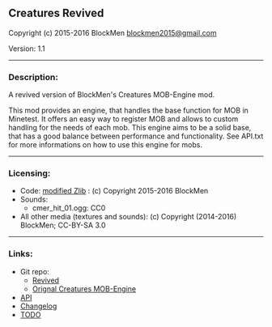 ## Creatures Revived

Copyright (c) 2015-2016 BlockMen <blockmen2015@gmail.com>

Version: 1.1

---
### Description:

A revived version of BlockMen's Creatures MOB-Engine mod.

This mod provides an engine, that handles the base function for MOB in Minetest.
It offers an easy way to register MOB and allows to custom handling for the needs
of each mob. This engine aims to be a solid base, that has a good balance between
performance and functionality.
See API.txt for more informations on how to use this engine for mobs.

---
### Licensing:

- Code: [modified Zlib](LICENSE.txt) : (c) Copyright 2015-2016 BlockMen
- Sounds:
	- cmer_hit_01.ogg: CC0
- All other media (textures and sounds): (c) Copyright (2014-2016) BlockMen; CC-BY-SA 3.0

---
### Links:

- Git repo:
  - [Revived](https://github.com/AntumMT/mod-cmer)
  - [Orignal Creatures MOB-Engine](https://github.com/BlockMen/cme)
- [API](https://antummt.github.io/mod-cmer/docs/api.html)
- [Changelog](CHANGES.txt)
- [TODO](TODO.txt)
